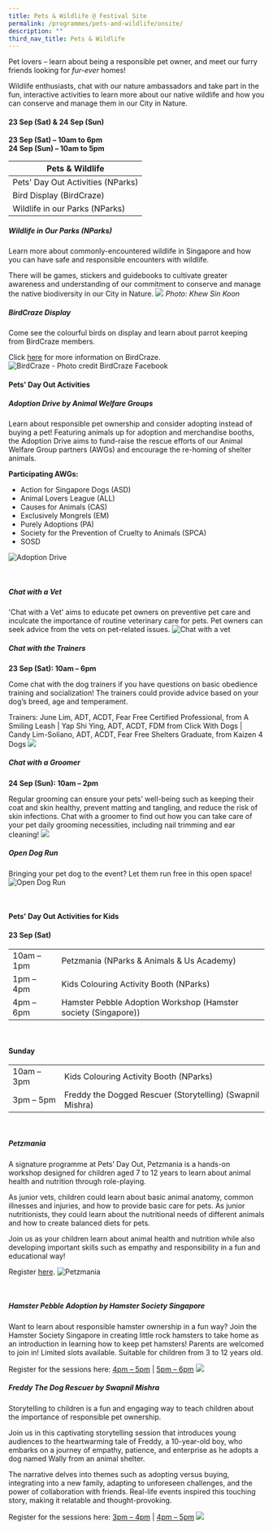 ```yaml
---
title: Pets & Wildlife @ Festival Site
permalink: /programmes/pets-and-wildlife/onsite/
description: ""
third_nav_title: Pets & Wildlife
---
```

Pet lovers – learn about being a responsible pet owner, and meet our furry friends looking for *fur-ever* homes!

Wildlife enthusiasts, chat with our nature ambassadors and take part in the fun, interactive activities to learn more about our native wildlife and how you can conserve and manage them in our City in Nature.



#### 23 Sep (Sat) &amp; 24 Sep (Sun) <br>
**23 Sep (Sat) – 10am to 6pm**  
**24 Sep (Sun) – 10am to 5pm**


| Pets &amp; Wildlife |
| -------- |
| Pets' Day Out Activities (NParks) |
| Bird Display (BirdCraze) |
| Wildlife in our Parks (NParks) |

##### **Wildlife in Our Parks (NParks)** <br>
Learn more about commonly-encountered wildlife in Singapore and how you can have safe and responsible encounters with wildlife.

There will be games, stickers and guidebooks to cultivate greater awareness and understanding of our commitment to conserve and manage the native biodiversity in our City in Nature.
![](/images/common%20grass%20yellow_khew%20sin%20khoon.jpg)
*Photo: Khew Sin Koon*

##### **BirdCraze Display** <br>
Come see the colourful birds on display and learn about parrot keeping from BirdCraze members. 

Click [here](https://www.facebook.com/groups/BirdCraze.sg) for more information on BirdCraze.
![BirdCraze - Photo credit BirdCraze Facebook](/images/birdcraze%20fb%20photo.jpeg)



#### Pets'  Day Out Activities

##### **Adoption Drive by Animal Welfare Groups** <br> 

Learn about responsible pet ownership and consider adopting instead of buying a pet! Featuring animals up for adoption and merchandise booths, the Adoption Drive aims to fund-raise the rescue efforts of our Animal Welfare Group partners (AWGs) and encourage the re-homing of shelter animals.

**Participating AWGs:**
* Action for Singapore Dogs (ASD)
* Animal Lovers League (ALL)
* Causes for Animals (CAS)
* Exclusively Mongrels (EM)
* Purely Adoptions (PA)
* Society for the Prevention of Cruelty to Animals (SPCA)  
* SOSD

![Adoption Drive](/images/adoption%20drive.jpg)

<br>

##### **Chat with a Vet** <br> 

'Chat with a Vet' aims to educate pet owners on preventive pet&nbsp;care and inculcate the importance of routine&nbsp;veterinary care for pets. Pet owners can seek advice from the vets on pet-related issues.
![Chat with a vet](/images/chat%20with%20a%20vet%202.jpg)

##### **Chat with the Trainers** 
**23 Sep (Sat): 10am – 6pm**

Come chat with the dog trainers if you have questions on basic obedience training and socialization! The trainers could provide advice based on your dog’s breed, age and temperament.

Trainers: June Lim, ADT, ACDT, Fear Free Certified Professional, from A Smiling Leash | Yap Shi Ying, ADT, ACDT, FDM from Click With Dogs | Candy Lim-Soliano, ADT, ACDT, Fear Free Shelters Graduate, from Kaizen 4 Dogs
![](/images/let's%20train%20without%20pain%20demo.png)

##### **Chat with a Groomer** <br> 
**24 Sep (Sun): 10am – 2pm**

Regular grooming can ensure your pets’ well-being such as keeping their coat and skin healthy, prevent matting and tangling, and reduce the risk of skin infections. Chat with a groomer to find out how you can take care of your pet daily grooming necessities, including nail trimming and ear cleaning!
![](/images/121-_ar30859.jpg)

##### **Open Dog Run** <br> 
Bringing your pet dog to the event? Let them run free in this open space!
![Open Dog Run](/images/dog%20run.jpg)

<br>


#### Pets' Day Out Activities for Kids

#### 23 Sep (Sat)

|   |  |
| -------- | -------- | 
| 10am – 1pm     | Petzmania (NParks &amp; Animals &amp; Us Academy) | 
| 1pm – 4pm | Kids Colouring Activity Booth (NParks) |
4pm – 6pm | Hamster Pebble Adoption Workshop (Hamster society (Singapore)) |

<br>

#### Sunday

|   |  |
| -------- | -------- | 
| 10am – 3pm | Kids Colouring Activity Booth (NParks) |
| 3pm – 5pm | Freddy the Dogged Rescuer (Storytelling) (Swapnil Mishra) |

<br>

##### **Petzmania** <br> 

A signature programme at Pets’ Day Out, Petzmania is a hands-on workshop designed for children aged 7 to 12 years to learn about animal health and nutrition through role-playing.

As junior vets, children could learn about basic animal anatomy, common illnesses and injuries, and how to provide basic care for pets. As junior nutritionists, they could learn about the nutritional needs of different animals and how to create balanced diets for pets.

Join us as your children learn about animal health and nutrition while also developing important skills such as empathy and responsibility in a fun and educational way!

Register [here](https://go.gov.sg/petzmania23sep2023).
![Petzmania](/images/petzmania.JPG)


<br>

##### **Hamster Pebble Adoption by Hamster Society Singapore** <br> 

Want to learn about responsible hamster ownership in a fun way? Join the Hamster Society Singapore in creating little rock hamsters to take home as an introduction in learning how to keep pet hamsters! Parents are welcomed to join in! Limited slots available.
Suitable for children from 3 to 12 years old.
<br> 

Register for the sessions here:
[4pm – 5pm](https://go.gov.sg/pebblehamster4pm) | [5pm – 6pm](https://go.gov.sg/pebblehamster5pm)
![](/images/hamster%20pebble%20adoption.jpg)

##### **Freddy The Dog Rescuer by Swapnil Mishra**<br>

Storytelling to children is a fun and engaging way to teach children about the importance of responsible pet ownership. 

Join us in this captivating storytelling session that introduces young audiences to the heartwarming tale of Freddy, a 10-year-old boy, who embarks on a journey of empathy, patience, and enterprise as he adopts a dog named Wally from an animal shelter. 

The narrative delves into themes such as adopting versus buying, integrating into a new family, adapting to unforeseen challenges, and the power of collaboration with friends. Real-life events inspired this touching story, making it relatable and thought-provoking.

Register for the sessions here:
[3pm – 4pm](https://go.gov.sg/freddystorytelling3pm) | [4pm – 5pm](https://go.gov.sg/freddystorytelling4pm)
![](/images/freddy%20the%20dogged%20rescuer.jpg)